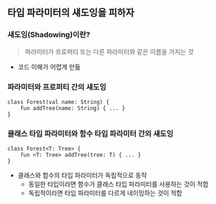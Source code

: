 ## 타입 파라미터의 섀도잉을 피하자
### 섀도잉(Shadowing)이란?
> 파라미터가 프로퍼티 또는 다른 파라미터와 같은 이름을 가지는 것
- 코드 이해가 어렵게 만듦
### 파라미터와 프로퍼티 간의 섀도잉
```
class Forest(val name: String) {
    fun addTree(name: String) { ... }
}
```
### 클래스 타입 파라미터와 함수 타입 파라미터 간의 섀도잉
```
class Forest<T: Tree> {
    fun <T: Tree> addTree(tree: T) { ... }
}
```
- 클래스와 함수의 타입 파라미터가 독립적으로 동작
  - 동일한 타입이라면 함수가 클래스 타입 파라미터를 사용하는 것이 적합
  - 독립적이라면 타입 파라미터를 다르게 네이밍하는 것이 적합
